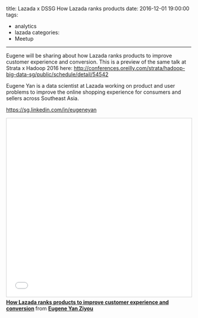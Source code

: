 title: Lazada x DSSG How Lazada ranks products 
date: 2016-12-01 19:00:00
tags:
  - analytics
  - lazada
categories:
  - Meetup
---

Eugene will be sharing about how Lazada ranks products to improve customer experience and conversion. This is a preview of the same talk at Strata x Hadoop 2016 here: http://conferences.oreilly.com/strata/hadoop-big-data-sg/public/schedule/detail/54542

Eugene Yan is a data scientist at Lazada working on product and user problems to improve the online shopping experience for consumers and sellers across Southeast Asia. 

https://sg.linkedin.com/in/eugeneyan

<iframe src="//www.slideshare.net/slideshow/embed_code/key/JNsY3M60wiWQQp" width="595" height="485" frameborder="0" marginwidth="0" marginheight="0" scrolling="no" style="border:1px solid #CCC; border-width:1px; margin-bottom:5px; max-width: 100%;" allowfullscreen> </iframe> <div style="margin-bottom:5px"> <strong> <a href="//www.slideshare.net/eugeneyan/how-lazada-ranks-products-to-improve-customer-experience-and-conversion" title="How Lazada ranks products to improve customer experience and conversion" target="_blank">How Lazada ranks products to improve customer experience and conversion</a> </strong> from <strong><a target="_blank" href="//www.slideshare.net/eugeneyan">Eugene Yan Ziyou</a></strong> </div>
